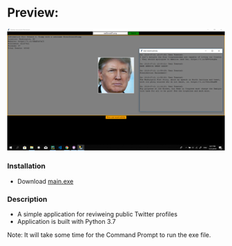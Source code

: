 # Preview:
![solid](./preview.png)

### Installation
- Download [main.exe](./main.exe)

### Description
- A simple application for reviweing public Twitter profiles 
- Application is built with Python 3.7

Note: It will take some time for the Command Prompt to run the exe file.
